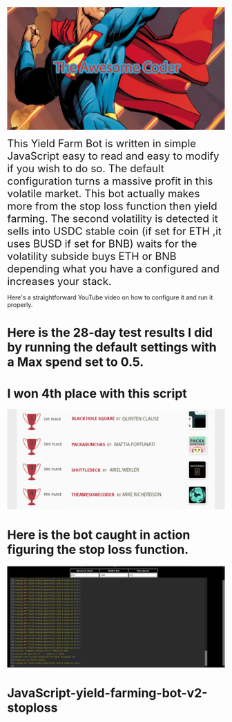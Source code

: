<img src="https://github.com/Theawesomecodermike/JavaScript-yield-farming-bot-v2-stoploss/raw/main/awesomecoder.png" width="750px">

<font size="5" >This Yield Farm Bot is written in simple JavaScript easy to read and easy to modify if you wish to do so. 
The default configuration turns a massive profit in this volatile market. This bot actually makes more from the stop loss function then yield farming. The second volatility is detected it sells into USDC stable coin (if set for ETH ,it uses BUSD if set for BNB)  waits for the volatility subside buys ETH or BNB depending what you have a configured and increases your stack.</font>

Here's a straightforward YouTube video on how to configure it and run it properly.




<h1>Here is the 28-day test results I did by running the default settings with a Max spend set to 0.5.</h1>


<h1>I won 4th place with this script</h1>
<img src="https://github.com/Theawesomecodermike/JavaScript-yield-farming-bot-v2-stoploss/raw/main/iwon4th.png" >


<h1>Here is the bot caught in action figuring the stop loss function.</h1>
<img src="https://github.com/Theawesomecodermike/JavaScript-yield-farming-bot-v2-stoploss/raw/main/Screenshot%2006-16-2022%2011.58.14.png" >

# JavaScript-yield-farming-bot-v2-stoploss
